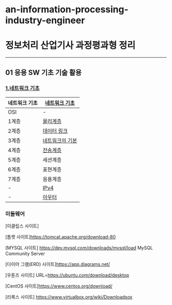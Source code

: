# an-information-processing-industry-engineer

# 정보처리 산업기사 과정평과형 정리
---------------------------------------------------

## 01 응용 SW 기초 기술 활용

### [ 1.네트워크 기초](Network/www1.md)
| 네트워크 기초| [ 네트워크 기초](Network/www1.md) |
|-|-|
|OSI|-|
|1계층|[물리계층](Network/www2.md)|
|2계층|[데이터 링크](Network/www3.md)| 
|3계층|[네트워크의 기본](Network/www.4.md)
|4계층|[전송계층](Network/www5.md)
|5계층|세션계층|
|6계층|표현계층|
|7계층|응용계층|
|-|[IPv4](Network/IPv4.md)|
|-|[아우터](Network/out.md)|


### 미들웨어
[이클립스 사이트]

[톰켓 사이트]https://tomcat.apache.org/download-80


[MYSQL 사이트] https://dev.mysql.com/downloads/mysql/load MySQL Community Server

[다이어 그램(ERD) 사이트]https://app.diagrams.net/

[우툰즈 사이트]
URL=https://ubuntu.com/download/desktop

[CentOS 사이트]https://www.centos.org/download/

[리룩스 사이트] https://www.virtualbox.org/wiki/Downloadsox

